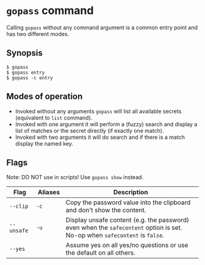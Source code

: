 # `gopass` command

Calling `gopass` without any command argument is a common entry point and
has two different modes.

## Synopsis

```
$ gopass
$ gopass entry
$ gopass -c entry
```

## Modes of operation

* Invoked without any arguments `gopass` will list all available secrets (equivalent to `list` command).
* Invoked with one argument it will perform a (fuzzy) search and display a list of matches or the secret directly (if exactly one match).
* Invoked with two arguments it will do search and if there is a match display the named key.

## Flags

Note: DO NOT use in scripts! Use `gopass show` instead.

Flag | Aliases | Description
---- | ------- | -----------
`--clip` | `-c` | Copy the password value into the clipboard and don't show the content.
`--unsafe` | `-u` | Display unsafe content (e.g. the password) even when the `safecontent` option is set. No-op when `safecontent` is `false`.
`--yes` |  | Assume yes on all yes/no questions or use the default on all others.

